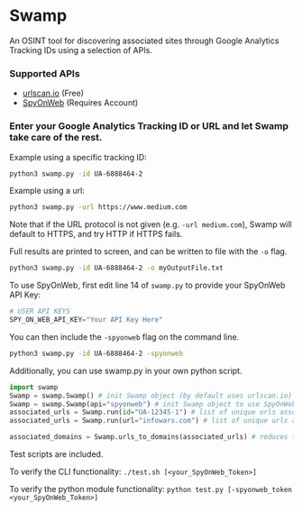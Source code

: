 # Swamp
An OSINT tool for discovering associated sites through Google Analytics Tracking IDs
using a selection of APIs.

### Supported APIs
- [urlscan.io](https://urlscan.io/about-api/#search) (Free)
- [SpyOnWeb](https://api.spyonweb.com/v1/docs_) (Requires Account)

### Enter your Google Analytics Tracking ID or URL and let Swamp take care of the rest.

Example using a specific tracking ID: 
```bash
python3 swamp.py -id UA-6888464-2
```

Example using a url:
```bash
python3 swamp.py -url https://www.medium.com
```
Note that if the URL protocol is not given (e.g. `-url medium.com`), Swamp will default to HTTPS, and try HTTP if HTTPS fails.

Full results are printed to screen, and can be written to file with the `-o` flag.
```bash
python3 swamp.py -id UA-6888464-2 -o myOutputFile.txt
```

To use SpyOnWeb, first edit line 14 of `swamp.py` to provide your SpyOnWeb API Key:
```python
# USER API KEYS
SPY_ON_WEB_API_KEY="Your API Key Here"
```

You can then include the `-spyonweb` flag on the command line.
```bash
python3 swamp.py -id UA-6888464-2 -spyonweb
```

Additionally, you can use swamp.py in your own python script.
```python
import swamp
Swamp = swamp.Swamp() # init Swamp object (by default uses urlscan.io)
Swamp = swamp.Swamp(api="spyonweb") # init Swamp object to use SpyOnWeb
associated_urls = Swamp.run(id="UA-12345-1") # list of unique urls associated with the tracking ID UA-12345-1
associated_urls = Swamp.run(url="infowars.com") # list of unique urls associated with the tracking ID(s) found on infowars.com

associated_domains = Swamp.urls_to_domains(associated_urls) # reduces the list of urls to a list of unique domains
```

Test scripts are included.

To verify the CLI functionality: `./test.sh [<your_SpyOnWeb_Token>]`

To verify the python module functionality: `python test.py [-spyonweb_token <your_SpyOnWeb_Token>]`
